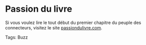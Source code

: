 # Passion du livre

Si vous voulez lire le tout début du premier chapitre du peuple des connecteurs, visitez le site [passiondulivre.com](http://www.passiondulivre.com/Fiche.aspx?idLivre=20306&type=5).

Tags: Buzz